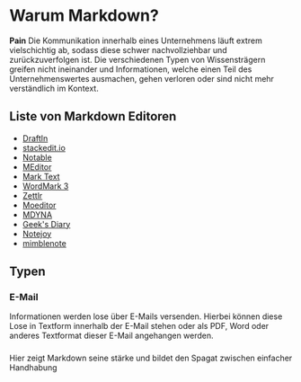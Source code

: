# Warum Markdown?

**Pain**
Die Kommunikation innerhalb eines Unternehmens läuft extrem vielschichtig ab, sodass diese schwer nachvollziehbar und zurückzuverfolgen ist. Die verschiedenen Typen von Wissensträgern greifen nicht ineinander und Informationen, welche einen Teil des Unternehmenswertes ausmachen, gehen verloren oder sind nicht mehr verständlich im Kontext.

## Liste von Markdown Editoren
- [DraftIn](https://draftin.com/)
- [stackedit.io](https://stackedit.io/app#)
- [Notable](https://notable.app/)
- [MEditor](https://pandao.github.io/editor.md/en.html)
- [Mark Text](https://marktext.app/)
- [WordMark 3](https://wordmarkapp.com/)
- [Zettlr](https://www.zettlr.com/)
- [Moeditor](https://moeditor.js.org/)
- [MDYNA](https://mdyna.dev/)
- [Geek's Diary](https://github.com/seokju-na/geeks-diary)
- [Notejoy](https://notejoy.com/)
- [mimblenote](https://nimblenote.app/)

## Typen

### E-Mail
Informationen werden lose über E-Mails versenden. Hierbei können diese Lose in Textform innerhalb der E-Mail stehen oder als PDF, Word oder anderes Textformat dieser E-Mail angehangen werden.

### 

Hier zeigt Markdown seine stärke und bildet den Spagat zwischen einfacher Handhabung 
